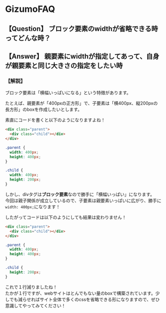 # GizumoFAQ

## 【Question】 ブロック要素のwidthが省略できる時ってどんな時？

## 【Answer】 親要素にwidthが指定してあって、自身が親要素と同じ大きさの指定をしたい時

### 【解説】

ブロック要素は「横幅いっぱいになる」という特徴があります。  

たとえば、親要素が「400pxの正方形」で、子要素は「横400px、縦200pxの長方形」のboxを作成したいとします。  

素直にコードを書くと以下のようになりますよね！

```html
<div class="parent">
  <div class="child"></div>
</div>
```

```css
.parent {
  width: 400px;
  height: 400px;
}

.child {
  width: 400px;
  height: 200px;
}
```

しかし、divタグは**ブロック要素**なので勝手に「横幅いっぱい」になります。  
今回は親子関係が成立しているので、子要素は親要素いっぱいに広がり、勝手に`width: 400px;`になります！

したがってコードは以下のようにしても結果は変わりません！

```html
<div class="parent">
  <div class="child"></div>
</div>
```

```css
.parent {
  width: 400px;
  height: 400px;
}

.child {
  height: 200px;
}
```

これで１行減りましたね！  
たかが１行ですが、webサイトはとんでもない量のboxで構築されています。少しでも減らせればサイト全体で多くのcssを省略できる形になりますので、ぜひ意識してやってみてください！
